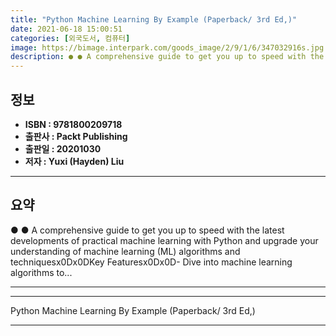 ```yaml
---
title: "Python Machine Learning By Example (Paperback/ 3rd Ed,)"
date: 2021-06-18 15:00:51
categories: [외국도서, 컴퓨터]
image: https://bimage.interpark.com/goods_image/2/9/1/6/347032916s.jpg
description: ● ● A comprehensive guide to get you up to speed with the latest developments of practical machine learning with Python and upgrade your understanding of mach
---
```


## **정보**

- **ISBN : 9781800209718**
- **출판사 : Packt Publishing**
- **출판일 : 20201030**
- **저자 : Yuxi (Hayden) Liu**

------



## **요약**

●  ●  A comprehensive guide to get you up to speed with the latest developments of practical machine learning with Python and upgrade your understanding of machine learning (ML) algorithms and techniquesx0Dx0DKey Featuresx0Dx0D- Dive into machine learning algorithms to... 

------



------


Python Machine Learning By Example (Paperback/ 3rd Ed,) 

------


